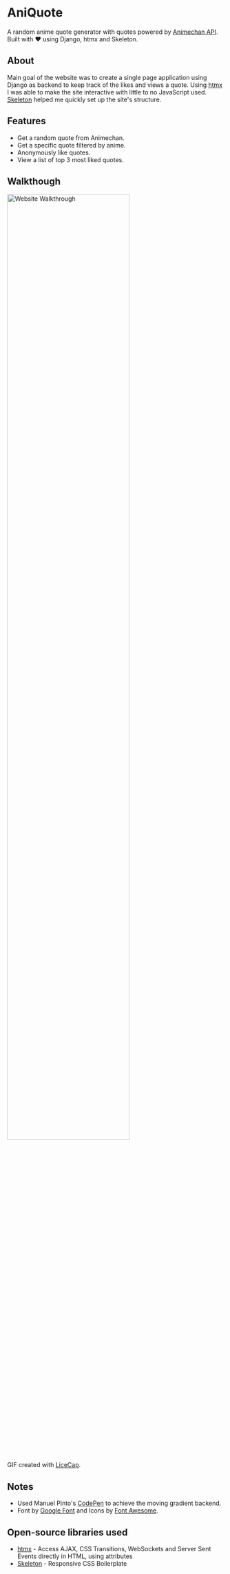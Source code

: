# AniQuote
A random anime quote generator with quotes powered by [Animechan API](https://animechan.vercel.app/). Built with ❤ using Django, htmx and Skeleton. 

## About

Main goal of the website was to create a single page application using Django as backend to keep track of the likes and views a quote. Using [htmx](https://htmx.org) I was able to make the site interactive with little to no JavaScript used. [Skeleton](http://getskeleton.com/) helped me quickly set up the site's structure.

## Features

- Get a random quote from Animechan.
- Get a specific quote filtered by anime.
- Anonymously like quotes.
- View a list of top 3 most liked quotes.

## Walkthough

<img src='walkthrough.gif' title='Website Walkthrough' width='75%' height='75%' alt='Website Walkthrough' />

GIF created with [LiceCap](http://www.cockos.com/licecap/).


## Notes
- Used Manuel Pinto's [CodePen](https://codepen.io/P1N2O/pen/pyBNzX) to achieve the moving gradient backend.
- Font by [Google Font](https://fonts.google.com/) and Icons by [Font Awesome](fontawesome.com/).
## Open-source libraries used
- [htmx](https://htmx.org) - Access AJAX, CSS Transitions, WebSockets and Server Sent Events directly in HTML, using attributes
- [Skeleton](http://getskeleton.com/) - Responsive CSS Boilerplate
